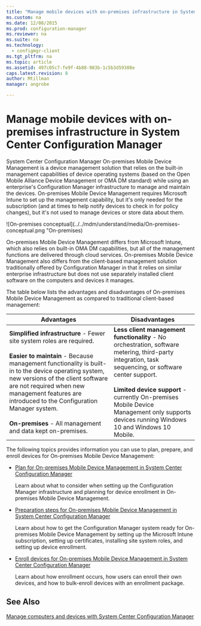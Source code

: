 ```yaml
---
title: "Manage mobile devices with on-premises infrastructure in System Center Configuration Manager"
ms.custom: na
ms.date: 12/08/2015
ms.prod: configuration-manager
ms.reviewer: na
ms.suite: na
ms.technology: 
  - configmgr-client
ms.tgt_pltfrm: na
ms.topic: article
ms.assetid: 497c05c7-fe9f-4b88-983b-1c5b3d59308e
caps.latest.revision: 8
author: Mtillmanmanager: angrobe

---
```

# Manage mobile devices with on-premises infrastructure in System Center Configuration Manager
System Center Configuration Manager On\-premises Mobile Device Management is a device management solution that relies on the built-in management capabilities of device operating systems (based on the Open Mobile Alliance Device Management  or OMA DM standard) while using an enterprise's Configuration Manager infrastructure to manage and maintain the devices. On\-premises Mobile Device Management requires Microsoft Intune to set up the management capability, but it's only needed for the subscription (and at times to help notify devices to check in for policy changes), but it's not used to manage devices or store data about them.  
  
 ![On&#45;premises conceptual](../../mdm/understand/media/On-premises-conceptual.png "On-premises)  
  
 On\-premises Mobile Device Management differs from Microsoft Intune, which also relies on built-in  OMA DM capabilities, but all of the management functions are delivered through cloud services.  On\-premises Mobile Device Management also differs from the client-based management solution traditionally offered by Configuration Manager in that it relies on similar enterprise infrastructure but does not use separately installed client software on the computers and devices it manages.  
  
 The table below lists the advantages and disadvantages of On\-premises Mobile Device Management as compared to traditional client-based management:  
  
|Advantages|Disadvantages|  
|----------------|-------------------|  
|**Simplified infrastructure** - Fewer site system roles are required.<br /><br /> **Easier to maintain** - Because management functionality is built-in to the device operating system, new versions of the client software are not required when new management features are introduced to the Configuration Manager system.<br /><br /> **On-premises** - All management and data kept on-premises.|**Less client management functionality** - No orchestration, software metering, third-party integration, task sequencing, or software center support.<br /><br /> **Limited device support** - currently On\-premises Mobile Device Management only supports devices running Windows 10 and Windows 10 Mobile.|  
  
 The following topics provides information you can use to plan, prepare, and enroll devices for On\-premises Mobile Device Management:  
  
-   [Plan for On-premises Mobile Device Management in System Center Configuration Manager](../../mdm/plan-design/plan-for-on-premises-mobile-device-management.md)  
  
     Learn about what to consider when setting up the Configuration Manager infrastructure and planning for device enrollment in On\-premises Mobile Device Management.  
  
-   [Preparation steps for On-premises Mobile Device Management in System Center Configuration Manager](../../mdm/get-started/preparation-steps-for-on-premises-mobile-device-management.md)  
  
     Learn about how to get the Configuration Manager system ready for On\-premises Mobile Device Management by setting up the Microsoft Intune subscription, setting up certificates, installing site system roles, and setting up device enrollment.  
  
-   [Enroll devices for On-premises Mobile Device Management in System Center Configuration Manager](../../mdm/deploy-use/enroll-devices-for-on-premises-mobile-device-management.md)  
  
     Learn about how enrollment occurs, how users can enroll their own devices, and how to bulk-enroll devices with an enrollment package.  
  
## See Also  
 [Manage computers and devices with System Center Configuration Manager](../Topic/Manage%20computers%20and%20devices%20with%20System%20Center%20Configuration%20Manager.md)

